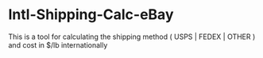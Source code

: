 # Intl-Shipping-Calc-eBay
This is a tool for calculating the shipping method ( USPS | FEDEX | OTHER ) and cost in $/lb internationally
